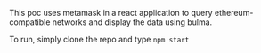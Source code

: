 This poc uses metamask in a react application to query ethereum-compatible networks
and display the data using bulma.

To run, simply clone the repo and type `npm start`